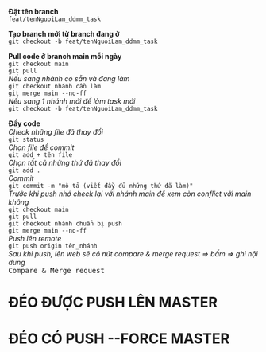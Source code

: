 **Đặt tên branch** <br>
```feat/tenNguoiLam_ddmm_task```

**Tạo branch mới từ branch đang ở** <br>
```git checkout -b feat/tenNguoiLam_ddmm_task```

**Pull code ở branch main mỗi ngày** <br>
```git checkout main``` <br>
```git pull``` <br>
*Nếu sang nhánh có sẵn và đang làm* <br>
```git checkout nhánh cần làm``` <br>
```git merge main --no-ff``` <br>
*Nếu sang 1 nhánh mới để làm task mới* <br>
```git checkout -b feat/tenNguoiLam_ddmm_task``` <br>

**Đẩy code** <br>
*Check những file đã thay đổi* <br>
```git status``` <br>
*Chọn file để commit* <br>
```git add + tên file``` <br>
*Chọn tất cả những thứ đã thay đổi* <br>
```git add .``` <br>
*Commit* <br>
```git commit -m "mô tả (viết đầy đủ những thứ đã làm)"``` <br>
*Trước khi push nhớ check lại với nhánh main để xem còn conflict với main không* <br>
```git checkout main``` <br>
```git pull``` <br>
```git checkout nhánh chuẩn bị push``` <br>
```git merge main --no-ff``` <br>
*Push lên remote* <br>
```git push origin tên_nhánh``` <br>
*Sau khi push, lên web sẽ có nút compare & merge request => bấm => ghi nội dung* <br>
<kbd>Compare & Merge request</kbd>

<h1>ĐÉO ĐƯỢC PUSH LÊN MASTER</h1>
<h1>ĐÉO CÓ PUSH --FORCE MASTER</h1>
